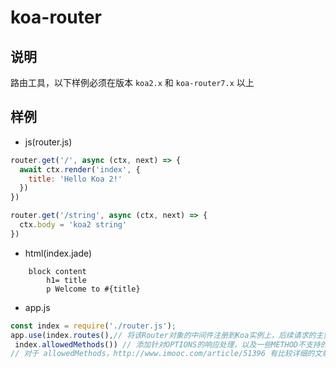 
# koa-router
## 说明
路由工具，以下样例必须在版本 ```koa2.x``` 和 ```koa-router7.x``` 以上
## 样例
- js(router.js)
```  js
router.get('/', async (ctx, next) => {
  await ctx.render('index', {
    title: 'Hello Koa 2!'
  })
})

router.get('/string', async (ctx, next) => {
  ctx.body = 'koa2 string'
})

```
- html(index.jade)
``` jade
    block content
        h1= title
        p Welcome to #{title}
```
- app.js
``` js
const index = require('./router.js');
app.use(index.routes(),// 将该Router对象的中间件注册到Koa实例上，后续请求的主要处理逻辑
 index.allowedMethods()) // 添加针对OPTIONS的响应处理，以及一些METHOD不支持的处理
// 对于 allowedMethods，http://www.imooc.com/article/51396 有比较详细的文章
```
